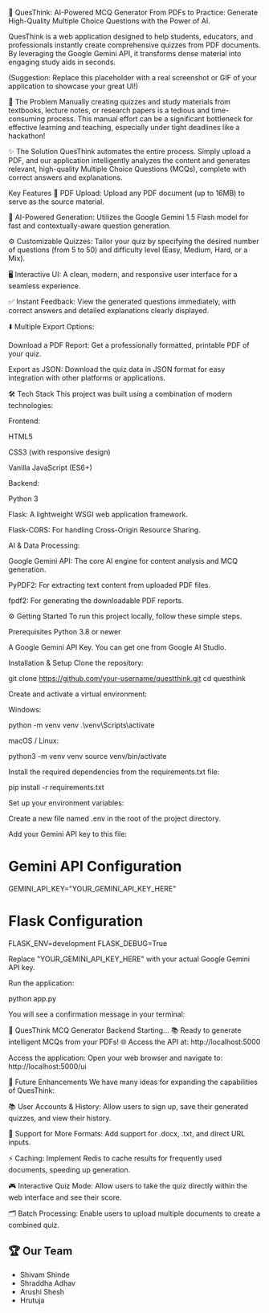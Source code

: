 🧠 QuesThink: AI-Powered MCQ Generator
From PDFs to Practice: Generate High-Quality Multiple Choice Questions with the Power of AI.

QuesThink is a web application designed to help students, educators, and professionals instantly create comprehensive quizzes from PDF documents. By leveraging the Google Gemini API, it transforms dense material into engaging study aids in seconds.

(Suggestion: Replace this placeholder with a real screenshot or GIF of your application to showcase your great UI!)

🎯 The Problem
Manually creating quizzes and study materials from textbooks, lecture notes, or research papers is a tedious and time-consuming process. This manual effort can be a significant bottleneck for effective learning and teaching, especially under tight deadlines like a hackathon!

✨ The Solution
QuesThink automates the entire process. Simply upload a PDF, and our application intelligently analyzes the content and generates relevant, high-quality Multiple Choice Questions (MCQs), complete with correct answers and explanations.

Key Features
📄 PDF Upload: Upload any PDF document (up to 16MB) to serve as the source material.

🤖 AI-Powered Generation: Utilizes the Google Gemini 1.5 Flash model for fast and contextually-aware question generation.

⚙️ Customizable Quizzes: Tailor your quiz by specifying the desired number of questions (from 5 to 50) and difficulty level (Easy, Medium, Hard, or a Mix).

🖥️ Interactive UI: A clean, modern, and responsive user interface for a seamless experience.

✅ Instant Feedback: View the generated questions immediately, with correct answers and detailed explanations clearly displayed.

⬇️ Multiple Export Options:

Download a PDF Report: Get a professionally formatted, printable PDF of your quiz.

Export as JSON: Download the quiz data in JSON format for easy integration with other platforms or applications.

🛠️ Tech Stack
This project was built using a combination of modern technologies:

Frontend:

HTML5

CSS3 (with responsive design)

Vanilla JavaScript (ES6+)

Backend:

Python 3

Flask: A lightweight WSGI web application framework.

Flask-CORS: For handling Cross-Origin Resource Sharing.

AI & Data Processing:

Google Gemini API: The core AI engine for content analysis and MCQ generation.

PyPDF2: For extracting text content from uploaded PDF files.

fpdf2: For generating the downloadable PDF reports.

⚙️ Getting Started
To run this project locally, follow these simple steps.

Prerequisites
Python 3.8 or newer

A Google Gemini API Key. You can get one from Google AI Studio.

Installation & Setup
Clone the repository:

git clone https://github.com/your-username/questthink.git
cd questhink

Create and activate a virtual environment:

Windows:

python -m venv venv
.\venv\Scripts\activate

macOS / Linux:

python3 -m venv venv
source venv/bin/activate

Install the required dependencies from the requirements.txt file:

pip install -r requirements.txt

Set up your environment variables:

Create a new file named .env in the root of the project directory.

Add your Gemini API key to this file:

# Gemini API Configuration
GEMINI_API_KEY="YOUR_GEMINI_API_KEY_HERE"

# Flask Configuration
FLASK_ENV=development
FLASK_DEBUG=True

Replace "YOUR_GEMINI_API_KEY_HERE" with your actual Google Gemini API key.

Run the application:

python app.py

You will see a confirmation message in your terminal:

🧠 QuesThink MCQ Generator Backend Starting...
📚 Ready to generate intelligent MCQs from your PDFs!
🌐 Access the API at: http://localhost:5000

Access the application:
Open your web browser and navigate to:
http://localhost:5000/ui

🚀 Future Enhancements
We have many ideas for expanding the capabilities of QuesThink:

📚 User Accounts & History: Allow users to sign up, save their generated quizzes, and view their history.

🔗 Support for More Formats: Add support for .docx, .txt, and direct URL inputs.

⚡ Caching: Implement Redis to cache results for frequently used documents, speeding up generation.

🎮 Interactive Quiz Mode: Allow users to take the quiz directly within the web interface and see their score.

🗂️ Batch Processing: Enable users to upload multiple documents to create a combined quiz.

## 🏆 Our Team

- Shivam Shinde
- Shraddha Adhav
- Arushi Shesh
- Hrutuja

